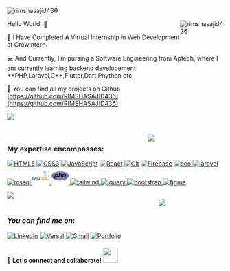 <!--  PROFILE VISIT COUNTER  -->
  <tr>
   <p align="top"> <img src="https://64.media.tumblr.com/2d0af9c90d1b1107313cc20bda01548a/tumblr_outwxnanpp1u79o2lo1_1280.gifv" alt="rimshasajid436" /></p>
  </tr>

<!--  PROFILE HEADER RHS IMAGE  -->
<picture>
<img src="https://i.imgflip.com/7i5l8h.gif"  align="right" width="20%" alt="rimshasajid436" />
</picture>

<!--  PROFILE HEADER INTRO (LHS)  -->
Hello World! 👋

🔭 I Have Completed A Virtual Internship in Web Development at Growintern.

💻 And Currently, I’m pursing a Software Engineering from Aptech, where I am currently learning backend developement **PHP,Laravel,C++,Flutter,Dart,Phython etc.

🌟  You can find all my projects on Github [https://github.com/RIMSHASAJID436](https://github.com/RIMSHASAJID436)

<!--  EXCITED CHARACTERS  -->
<img src="https://media.tenor.com/splChnZkobQAAAAM/hi-nikky.gif" width="75">&nbsp;

</br>

<!--  DIVIDER  -->
<img align="right" width="35%" src="https://miro.medium.com/v2/resize:fit:1080/1*vBi4Ycgdn5t3lu2SvQXuog.gif">

<!--  EXPERTISE  -->
### My expertise encompasses:

[![HTML5](https://img.shields.io/badge/-HTML5-E34F26?logo=html5&logoColor=white)](https://developer.mozilla.org/en-US/docs/Web/Guide/HTML/HTML5)
[![CSS3](https://img.shields.io/badge/-CSS3-1572B6?logo=css3&logoColor=white)](https://developer.mozilla.org/en-US/docs/Web/CSS)
[![JavaScript](https://img.shields.io/badge/-JavaScript-F7DF1E?logo=javascript&logoColor=black)](https://developer.mozilla.org/en-US/docs/Web/JavaScript)
[![React](https://img.shields.io/badge/-React-61DAFB?logo=react&logoColor=black)](https://reactjs.org/)
[![Git](https://img.shields.io/badge/-Git-F05032?logo=git&logoColor=white)](https://git-scm.com/)
[![Firebase](https://img.shields.io/badge/-Firebase-FFCA28?logo=firebase&logoColor=black)](https://firebase.google.com/)
<a href="https://searchengineland.com/guide/what-is-seo" target="_blank" rel="noreferrer"> <img src="https://searchengineland.com/wp-content/seloads/2014/08/seo-idea-lightbulbs-ss-1920.jpg" alt="seo" width="40" height="20"/> </a>  <a href="https://laravel.com/" target="_blank" rel="noreferrer"> <img src="https://e7.pngegg.com/pngimages/764/304/png-clipart-laravel-black-logo-tech-companies-thumbnail.png" alt="laravel" width="40" height="20"/> </a> <a href="https://www.microsoft.com/en-us/sql-server" target="_blank" rel="noreferrer"> <img src="https://www.svgrepo.com/show/303229/microsoft-sql-server-logo.svg" alt="mssql" width="40" height="40"/> </a> <a href="https://www.mysql.com/" target="_blank" rel="noreferrer"> <img src="https://raw.githubusercontent.com/devicons/devicon/master/icons/mysql/mysql-original-wordmark.svg" alt="mysql" width="40" height="40"/> </a> <a href="https://www.php.net" target="_blank" rel="noreferrer"> <img src="https://raw.githubusercontent.com/devicons/devicon/master/icons/php/php-original.svg" alt="php" width="40" height="40"/> </a> <a href="https://tailwindcss.com/" target="_blank" rel="noreferrer"> <img src="https://www.vectorlogo.zone/logos/tailwindcss/tailwindcss-icon.svg" alt="tailwind" width="40" height="40"/> </a>
<a href="https://jquery.com/" target="_blank" rel="noreferrer"> <img src="https://ahex.co/wp-content/uploads/2022/06/png-clipart-jquery-logo-web-development-jquery-ui-javascript-computer-icons-jqlogo-emblem-label-thumbnail.png" alt="jquery" width="40" height="20"/> </a>
<a href="https://getbootstrap.com" target="_blank" rel="noreferrer"> <img src="https://encrypted-tbn0.gstatic.com/images?q=tbn:ANd9GcQqf-Kqyd8dSvhhufDguf9CsTZStGVsoSQ5dg&s" alt="bootstrap" width="40" height="30"/> </a>
<a href="https://www.figma.com/" target="_blank" rel="noreferrer"> <img src="https://www.vectorlogo.zone/logos/figma/figma-icon.svg" alt="figma" width="40" height="40"/> </a>


<!--  DIVIDER  -->
<img align="left" width="10%" src="https://media0.giphy.com/media/FIZ1QC610AAhi/200w.gif">

</br>

 <!--  DIVIDER  -->
<img align="right" width="30%" src="https://huddle.eurostarsoftwaretesting.com/wp-content/uploads/2014/07/code-minions.gif">

</br>

### _**You can find me on:**_

[![LinkedIn](https://img.shields.io/badge/-LinkedIn-0077B5?style=for-the-badge&logo=linkedin&logoColor=white)](https://www.linkedin.com/in/rimsha-sajid-592366292)
[![Versal](https://img.shields.io/badge/-Versal-12100E?style=for-the-badge&logo=medium&logoColor=white)](https://vercel.com/rimshasajid436s-projects)
[![Gmail](https://img.shields.io/badge/-Gmail-D14836?style=for-the-badge&logo=gmail&logoColor=white)](mailto:rimshasajid612@gmail.com)
[![Portfolio](https://img.shields.io/badge/-Portfolio-4A90E2?style=for-the-badge&logo=polywork&logoColor=white)](https://github.com/rimshasajid436)

#### 🚀 Let's connect and collaborate!   <img src="https://cultofthepartyparrot.com/parrots/hd/laptop_parrot.gif" width="35" height="35"/>
